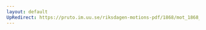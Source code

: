 ```yaml
---
layout: default
UpRedirect: https://pruto.im.uu.se/riksdagen-motions-pdf/1868/mot_1868__ak__172/mot_1868__ak__172-001.pdf
---
```

